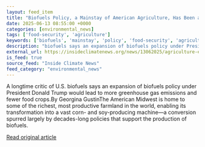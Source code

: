 ```yaml
---
layout: feed_item
title: "Biofuels Policy, a Mainstay of American Agriculture, Has Been a Failure for the Climate, a New Report Claims"
date: 2025-06-13 08:55:00 +0000
categories: [environmental_news]
tags: ['food-security', 'agriculture']
keywords: ['biofuels', 'mainstay', 'policy', 'food-security', 'agriculture']
description: "biofuels says an expansion of biofuels policy under President Donald Trump would lead to more greenhouse gas emissions and fewer food crops"
external_url: https://insideclimatenews.org/news/13062025/agriculture-ethanol-biofuel-policy-climate-failure/
is_feed: true
source_feed: "Inside Climate News"
feed_category: "environmental_news"
---
```


A longtime critic of U.S. biofuels says an expansion of biofuels policy under President Donald Trump would lead to more greenhouse gas emissions and fewer food crops.By Georgina GustinThe American Midwest is home to some of the richest, most productive farmland in the world, enabling its transformation into a vast corn- and soy-producing machine—a conversion spurred largely by decades-long policies that support the production of biofuels.

[Read original article](https://insideclimatenews.org/news/13062025/agriculture-ethanol-biofuel-policy-climate-failure/)
